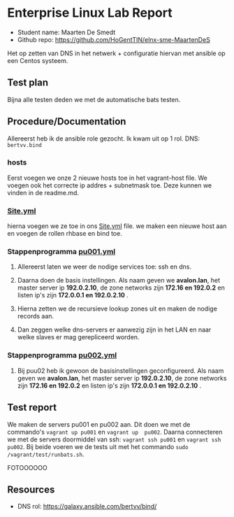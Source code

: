 # Enterprise Linux Lab Report

- Student name: Maarten De Smedt
- Github repo: <https://github.com/HoGentTIN/elnx-sme-MaartenDeS>

Het op zetten van DNS in het netwerk + configuratie hiervan met ansible op een Centos systeem.

## Test plan

Bijna alle testen deden we met de automatische bats testen.

## Procedure/Documentation

Allereerst heb ik de ansible role gezocht. Ik kwam uit op 1 rol. DNS: `bertvv.bind`

### hosts
Eerst voegen we onze 2 nieuwe hosts toe in het vagrant-host file. We voegen ook het correcte ip addres + subnetmask toe. Deze kunnen we vinden in de readme.md.


### [Site.yml](https://github.com/MaartenDeS/elnx-sme/tree/soluation/ansible/site.yml)
hierna voegen we ze toe in ons [Site.yml](https://github.com/MaartenDeS/elnx-sme/tree/soluation/ansible/site.yml) file. we maken een nieuwe host aan en voegen de rollen rhbase en bind toe. 


### Stappenprogramma [pu001.yml](https://github.com/MaartenDeS/elnx-sme/tree/soluation/ansible/pu001.yml)

1. Allereerst laten we weer de nodige services toe: ssh en dns.


2. Daarna doen de basis instellingen. Als naam geven we **avalon.lan**, het master server ip **192.0.2.10**, de zone networks zijn **172.16 en 192.0.2** en listen ip's zijn **172.0.0.1 en 192.0.2.10** .


3. Hierna zetten we de recursieve lookup zones uit en maken de nodige records aan.


4. Dan zeggen welke dns-servers er aanwezig zijn in het LAN en naar welke slaves er mag gerepliceerd worden.


### Stappenprogramma [pu002.yml](https://github.com/MaartenDeS/elnx-sme/tree/soluation/ansible/pu002.yml)
1. Bij puu02 heb ik gewoon de basisinstellingen geconfigureerd. Als naam geven we **avalon.lan**, het master server ip **192.0.2.10**, de zone networks zijn **172.16 en 192.0.2** en listen ip's zijn **172.0.0.1 en 192.0.2.10** .


## Test report
We maken de servers pu001 en pu002 aan. Dit doen we met de commando's `` vagrant up pu001 `` en `` vagrant up  pu002 ``. Daarna connecteren we met de servers doormiddel van ssh: ``vagrant ssh pu001`` en ``vagrant ssh pu002``. Bij beide voeren we de tests uit met het commando ``sudo /vagrant/test/runbats.sh``.

FOTOOOOOO

## Resources


- DNS rol: <https://galaxy.ansible.com/bertvv/bind/>

